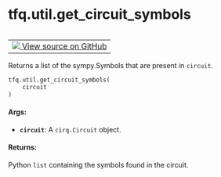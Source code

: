 <div itemscope itemtype="http://developers.google.com/ReferenceObject">
<meta itemprop="name" content="tfq.util.get_circuit_symbols" />
<meta itemprop="path" content="Stable" />
</div>

# tfq.util.get_circuit_symbols

<!-- Insert buttons and diff -->

<table class="tfo-notebook-buttons tfo-api" align="left">

<td>
  <a target="_blank" href="https://github.com/tensorflow/quantum/tree/master/tensorflow_quantum/python/util.py">
    <img src="https://www.tensorflow.org/images/GitHub-Mark-32px.png" />
    View source on GitHub
  </a>
</td></table>



Returns a list of the sympy.Symbols that are present in `circuit`.

```python
tfq.util.get_circuit_symbols(
    circuit
)
```



<!-- Placeholder for "Used in" -->


#### Args:


* <b>`circuit`</b>: A `cirq.Circuit` object.


#### Returns:

Python `list` containing the symbols found in the circuit.
